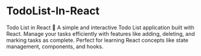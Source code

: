 # TodoList-In-React
Todo List in React 📝 A simple and interactive Todo List application built with React. Manage your tasks efficiently with features like adding, deleting, and marking tasks as complete. Perfect for learning React concepts like state management, components, and hooks.
